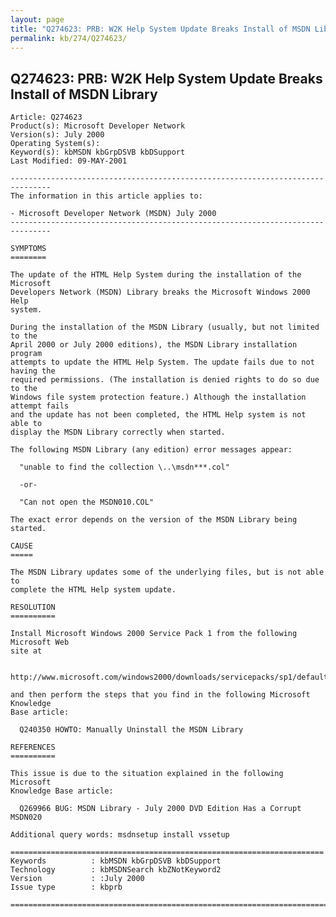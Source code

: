 ```yaml
---
layout: page
title: "Q274623: PRB: W2K Help System Update Breaks Install of MSDN Library"
permalink: kb/274/Q274623/
---
```


## Q274623: PRB: W2K Help System Update Breaks Install of MSDN Library

	Article: Q274623
	Product(s): Microsoft Developer Network
	Version(s): July 2000
	Operating System(s): 
	Keyword(s): kbMSDN kbGrpDSVB kbDSupport
	Last Modified: 09-MAY-2001
	
	-------------------------------------------------------------------------------
	The information in this article applies to:
	
	- Microsoft Developer Network (MSDN) July 2000 
	-------------------------------------------------------------------------------
	
	SYMPTOMS
	========
	
	The update of the HTML Help System during the installation of the Microsoft
	Developers Network (MSDN) Library breaks the Microsoft Windows 2000 Help
	system.
	
	During the installation of the MSDN Library (usually, but not limited to the
	April 2000 or July 2000 editions), the MSDN Library installation program
	attempts to update the HTML Help System. The update fails due to not having the
	required permissions. (The installation is denied rights to do so due to the
	Windows file system protection feature.) Although the installation attempt fails
	and the update has not been completed, the HTML Help system is not able to
	display the MSDN Library correctly when started.
	
	The following MSDN Library (any edition) error messages appear:
	
	  "unable to find the collection \..\msdn***.col"
	
	  -or-
	
	  "Can not open the MSDN010.COL"
	
	The exact error depends on the version of the MSDN Library being started.
	
	CAUSE
	=====
	
	The MSDN Library updates some of the underlying files, but is not able to
	complete the HTML Help system update.
	
	RESOLUTION
	==========
	
	Install Microsoft Windows 2000 Service Pack 1 from the following Microsoft Web
	site at
	
	  http://www.microsoft.com/windows2000/downloads/servicepacks/sp1/default.asp
	
	and then perform the steps that you find in the following Microsoft Knowledge
	Base article:
	
	  Q240350 HOWTO: Manually Uninstall the MSDN Library
	
	REFERENCES
	==========
	
	This issue is due to the situation explained in the following Microsoft
	Knowledge Base article:
	
	  Q269966 BUG: MSDN Library - July 2000 DVD Edition Has a Corrupt MSDN020
	
	Additional query words: msdnsetup install vssetup
	
	======================================================================
	Keywords          : kbMSDN kbGrpDSVB kbDSupport 
	Technology        : kbMSDNSearch kbZNotKeyword2
	Version           : :July 2000
	Issue type        : kbprb
	
	=============================================================================
	
